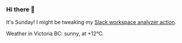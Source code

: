 ### Hi there :wave:

It's Sunday! I might be tweaking my [Slack workspace analyzer action](https://github.com/bewuethr/slack-analyzer).

Weather in Victoria BC: sunny, at +12°C.
